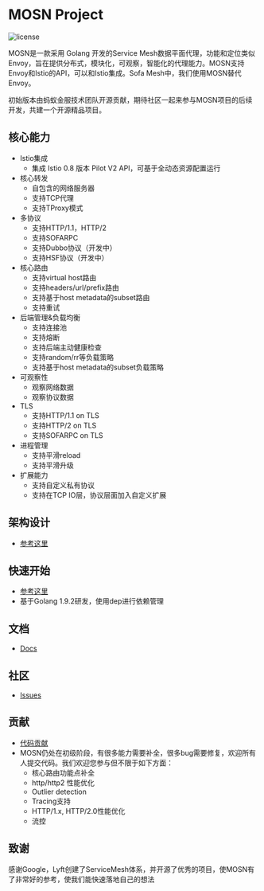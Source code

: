 # MOSN Project

![license](https://img.shields.io/badge/license-Apache--2.0-green.svg)

MOSN是一款采用 Golang 开发的Service Mesh数据平面代理，功能和定位类似Envoy，旨在提供分布式，模块化，可观察，智能化的代理能力。MOSN支持Envoy和Istio的API，可以和Istio集成。Sofa Mesh中，我们使用MOSN替代Envoy。

初始版本由蚂蚁金服技术团队开源贡献，期待社区一起来参与MOSN项目的后续开发，共建一个开源精品项目。

## 核心能力

+ Istio集成
    + 集成 Istio 0.8 版本 Pilot V2 API，可基于全动态资源配置运行
+ 核心转发
    + 自包含的网络服务器
    + 支持TCP代理
    + 支持TProxy模式
+ 多协议
    + 支持HTTP/1.1，HTTP/2
    + 支持SOFARPC
    + 支持Dubbo协议（开发中）
    + 支持HSF协议（开发中）
+ 核心路由
    + 支持virtual host路由
    + 支持headers/url/prefix路由
    + 支持基于host metadata的subset路由
    + 支持重试
+ 后端管理&负载均衡
    + 支持连接池
    + 支持熔断
    + 支持后端主动健康检查
    + 支持random/rr等负载策略
    + 支持基于host metadata的subset负载策略
+ 可观察性
    + 观察网络数据
    + 观察协议数据
+ TLS
    + 支持HTTP/1.1 on TLS
    + 支持HTTP/2 on TLS
    + 支持SOFARPC on TLS
+ 进程管理
    + 支持平滑reload
    + 支持平滑升级
+ 扩展能力
    + 支持自定义私有协议
    + 支持在TCP IO层，协议层面加入自定义扩展

## 架构设计
* [参考这里](docs/design/README.md)

## 快速开始
* [参考这里](docs/develop/quickstart.md) 
* 基于Golang 1.9.2研发，使用dep进行依赖管理

## 文档
* [Docs](http://www.sofastack.tech/sofa-mesh/docs/Home)

## 社区
* [Issues](https://github.com/alipay/sofa-mosn/issues)

## 贡献
+ [代码贡献](./CONTRIBUTING.md) 
+ MOSN仍处在初级阶段，有很多能力需要补全，很多bug需要修复，欢迎所有人提交代码。我们欢迎您参与但不限于如下方面：
   + 核心路由功能点补全
   + http/http2 性能优化
   + Outlier detection
   + Tracing支持
   + HTTP/1.x, HTTP/2.0性能优化
   + 流控
   
## 致谢
感谢Google，Lyft创建了ServiceMesh体系，并开源了优秀的项目，使MOSN有了非常好的参考，使我们能快速落地自己的想法
